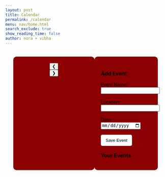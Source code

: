 ```yaml
---
layout: post
title: Calendar
permalink: /calendar
menu: nav/home.html
search_exclude: true
show_reading_time: false
author: nora + vibha
---
```

<style>
    body {
        background-image: url('images/greenbg.png');
        background-size: cover;
        background-position: center;
        background-attachment: fixed;
    }
    .container {
        display: flex;
        justify-content: space-between;
        width: 90%;
        margin: auto;
        padding: 20px;
    }
    .calendar-container {
        width: 60%;
        text-align: center;
        padding: 20px;
        background: #8B0000;
        border-radius: 10px;
        box-shadow: 0 0 10px rgba(0, 0, 0, 0.1);
    }
    .event-container {
        width: 35%;
        padding: 20px;
        background: #8B0000;
        border-radius: 10px;
        box-shadow: 0 0 10px rgba(0, 0, 0, 0.1);
    }
    .calendar-grid {
        display: grid;
        grid-template-columns: repeat(7, 1fr);
        gap: 5px;
        padding: 10px;
    }
    .day-name, .day {
        text-align: center;
        padding: 10px;
        font-size: 16px;
        color: black;
    }
    .day {
        border: 1px solid #ddd;
        cursor: pointer;
        background: white;
        border-radius: 5px;
    }
    .day:hover {
        background: #800000;
    }
    .event-day {
        background-color: #800000;
    }
    .event-emoji {
        font-size: 20px;
        color: red;
        margin-top: 5px;
    }
    .event-container button {
        background: white;
        color: black;
        border: none;
        padding: 10px 15px;
        border-radius: 5px;
        cursor: pointer;
    }
    .event-container button:hover {
        background: #CD5C5C;
    }
</style>

<div class="container">
    <!-- Calendar Section -->
    <div class="calendar-container">
        <div class="calendar-header">
            <button id="prev-month" onclick="changeMonth(-1)">&#10094;</button>
            <div class="month-year" id="month-year"></div>
            <button id="next-month" onclick="changeMonth(1)">&#10095;</button>
        </div>
        <div class="calendar-grid" id="calendar-days"></div>
    </div>
    <!-- Event Form & List -->
    <div class="event-container">
        <h3 style="color: black;">Add Event</h3>
        <form id="eventForm">
            <label for="eventName" style="color: black;">Event Name:</label>
            <input type="text" id="eventName" required><br><br>
            <label for="eventLocation" style="color: black;">Location:</label>
            <input type="text" id="eventLocation" required><br><br>
            <label for="startDate" style="color: black;">Date:</label>
            <input type="date" id="startDate" required><br><br>
            <button type="submit">Save Event</button>
        </form>
        <h3 style="color: black; margin-top: 20px;">Your Events</h3>
        <div id="event-list"></div>
    </div>
</div>

<script type="module">
  import { pythonURI, fetchOptions } from '{{ site.baseurl }}/assets/js/api/config.js';

  let currentMonth = new Date().getMonth();
  let currentYear = new Date().getFullYear();
  let events = [];

  document.addEventListener('DOMContentLoaded', function() {
      initializeCalendar();
      fetchEvents(); // Load existing events from database
  });

  function initializeCalendar() {
      renderCalendar();
  }

  function renderCalendar() {
    const monthYear = document.getElementById("month-year");
    const calendarDays = document.getElementById("calendar-days");
    monthYear.textContent = `${new Date(currentYear, currentMonth).toLocaleString('default', { month: 'long' })} ${currentYear}`;
    calendarDays.innerHTML = "";

    const firstDay = new Date(currentYear, currentMonth, 1).getDay();
    const daysInMonth = new Date(currentYear, currentMonth + 1, 0).getDate();

    for (let i = 0; i < firstDay; i++) {
        calendarDays.appendChild(document.createElement("div"));
    }

    for (let day = 1; day <= daysInMonth; day++) {
        const dayCell = document.createElement("div");
        dayCell.classList.add("day");
        dayCell.textContent = day;

        const formattedDate = `${currentYear}-${String(currentMonth + 1).padStart(2, '0')}-${String(day).padStart(2, '0')}`;
        const eventsOnDay = events.filter(event => new Date(event.date).toISOString().split("T")[0] === formattedDate);

        if (eventsOnDay.length > 0) {
            dayCell.classList.add("event-day");

            eventsOnDay.forEach(event => {
                const emoji = document.createElement("div");
                emoji.classList.add("event-emoji");
                emoji.textContent = "❗";
                emoji.title = `${event.name} @ ${event.location}`; // Tooltip when hovering
                dayCell.appendChild(emoji);
            });
        }

        dayCell.addEventListener("click", () => {
            document.getElementById("startDate").value = formattedDate;
        });

        calendarDays.appendChild(dayCell);
    }
}

window.changeMonth = function (direction) {
    currentMonth += direction;
    if (currentMonth < 0) {
        currentMonth = 11;
        currentYear--;
    } else if (currentMonth > 11) {
        currentMonth = 0;
        currentYear++;
    }
    fetchEvents(); // Fetch events for the new month
    renderCalendar(); // Update the calendar view immediately
};


  document.getElementById("eventForm").addEventListener("submit", async function(event) {
      event.preventDefault();

      const postData = {
          name: document.getElementById("eventName").value,
          location: document.getElementById("eventLocation").value,
          date: document.getElementById("startDate").value,  // YYYY-MM-DD format
      };

      console.log("Event Data:", postData);  // Log event data for debugging

      try {
          const response = await fetch(`${pythonURI}/api/event`, {
              ...fetchOptions,
              method: 'POST',
              headers: { 'Content-Type': 'application/json' },
              body: JSON.stringify(postData)
          });

          if (!response.ok) {
              const errorMessage = await response.text();
              throw new Error(`Failed to add event: ${response.statusText} - ${errorMessage}`);
          }

          const createdEvent = await response.json();
          alert("Event added successfully!");

          if (createdEvent.id) {
              events.push(createdEvent);
              renderCalendar(); // Update calendar display
              displayEvents(); // Show updated event list
          } else {
              console.error("Error: Event created but no ID returned from API");
          }

          this.reset(); // Clear the form
      } catch (error) {
          console.error("Error:", error);
          alert("Error adding event. Please try again.");
      }
  });

    function displayEvents() {
        const eventList = document.getElementById("event-list");
        eventList.innerHTML = ""; // Clear the existing event list

        const currentMonthDate = new Date(currentYear, currentMonth, 1);
        const filteredEvents = events.filter(event => {
            const eventDate = new Date(event.date);
            return eventDate.getMonth() === currentMonth && eventDate.getFullYear() === currentYear;
        });

        if (filteredEvents.length === 0) {
            eventList.innerHTML = "<p>No events for this month.</p>";
        } else {
            filteredEvents.forEach(event => {
                const eventItem = document.createElement("div");
                eventItem.textContent = `${event.date}: ${event.name} @ ${event.location} `;

                // Create delete button
                const deleteButton = document.createElement("button");
                deleteButton.textContent = "Delete";
                deleteButton.style.marginLeft = "10px";
                deleteButton.onclick = () => deleteEvent(event.id);  // Pass event ID to delete function

                eventItem.appendChild(deleteButton);
                eventList.appendChild(eventItem);
            });
        }
    }

async function fetchEvents() {
    try {
        const response = await fetch(`${pythonURI}/api/events?month=${currentMonth + 1}&year=${currentYear}`, { ...fetchOptions, method: 'GET' });

        if (!response.ok) {
            throw new Error(`Failed to fetch events: ${response.statusText}`);
        }

        events = await response.json();
        renderCalendar(); // Now render calendar with the updated events
        displayEvents();
    } catch (error) {
        console.error("Error fetching events:", error);
    }
}
async function deleteEvent(eventId) {
    if (!confirm("Are you sure you want to delete this event?")) return;

    try {
        const response = await fetch(`${pythonURI}/api/event/${eventId}`, {
            ...fetchOptions,
            method: 'DELETE',
            headers: { 'Content-Type': 'application/json' }
        });

        if (!response.ok) {
            throw new Error(`Failed to delete event: ${response.statusText}`);
        }

        // Remove event from local array
        events = events.filter(event => event.id !== eventId);
        alert("Event deleted successfully!");

        // Refresh UI
        renderCalendar();
        displayEvents();
    } catch (error) {
        console.error("Error deleting event:", error);
        alert("Error deleting event. Please try again.");
    }
}

</script>